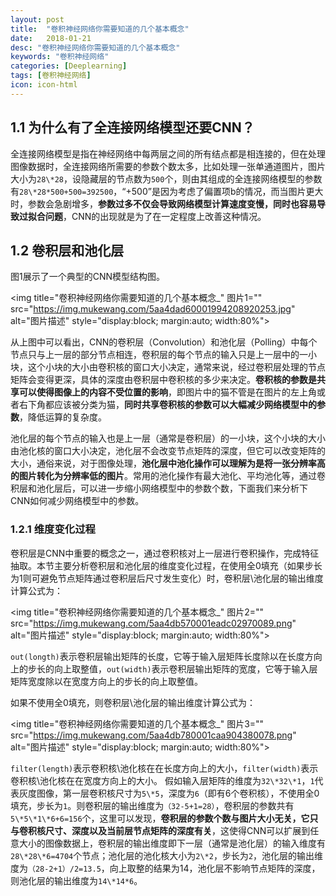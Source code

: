 ```yaml
---
layout: post
title:  "卷积神经网络你需要知道的几个基本概念"
date:   2018-01-21
desc: "卷积神经网络你需要知道的几个基本概念"
keywords: "卷积神经网络"
categories: [Deeplearning]
tags: [卷积神经网络]
icon: icon-html
---
```


## 1.1 为什么有了全连接网络模型还要CNN？

全连接网络模型是指在神经网络中每两层之间的所有结点都是相连接的，但在处理图像数据时，全连接网络所需要的参数个数太多，比如处理一张单通道图片，图片大小为`28\*28`，设隐藏层的节点数为`500`个，则由其组成的全连接网络模型的参数有`28\*28*500+500=392500`，“+500”是因为考虑了偏置项b的情况，而当图片更大时，参数会急剧增多，**参数过多不仅会导致网络模型计算速度变慢，同时也容易导致过拟合问题**，CNN的出现就是为了在一定程度上改善这种情况。

## 1.2 卷积层和池化层

图1展示了一个典型的CNN模型结构图。

<img title="卷积神经网络你需要知道的几个基本概念_" 图片1="" src="https://img.mukewang.com/5aa4dad60001994208920253.jpg" alt="图片描述" style="display:block; margin:auto; width:80%">

从上图中可以看出，CNN的卷积层（Convolution）和池化层（Polling）中每个节点只与上一层的部分节点相连，卷积层的每个节点的输入只是上一层中的一小块，这个小块的大小由卷积核的窗口大小决定，通常来说，经过卷积层处理的节点矩阵会变得更深，具体的深度由卷积层中卷积核的多少来决定。**卷积核的参数是共享可以使得图像上的内容不受位置的影响**，即图片中的猫不管是在图片的左上角或者右下角都应该被分类为猫，**同时共享卷积核的参数可以大幅减少网络模型中的参数**，降低运算的复杂度。

池化层的每个节点的输入也是上一层（通常是卷积层）的一小块，这个小块的大小由池化核的窗口大小决定，池化层不会改变节点矩阵的深度，但它可以改变矩阵的大小，通俗来说，对于图像处理，**池化层中池化操作可以理解为是将一张分辨率高的图片转化为分辨率低的图片**。常用的池化操作有最大池化、平均池化等，通过卷积层和池化层后，可以进一步缩小网络模型中的参数个数，下面我们来分析下CNN如何减少网络模型中的参数。

### 1.2.1 维度变化过程

卷积层是CNN中重要的概念之一，通过卷积核对上一层进行卷积操作，完成特征抽取。本节主要分析卷积层和池化层的维度变化过程，在使用全0填充（如果步长为1则可避免节点矩阵通过卷积层后尺寸发生变化）时，卷积层\池化层的输出维度计算公式为：

<img title="卷积神经网络你需要知道的几个基本概念_" 图片2="" src="https://img.mukewang.com/5aa4db570001eadc02970089.png" alt="图片描述" style="display:block; margin:auto; width:80%">

`out(longth)`表示卷积层输出矩阵的长度，它等于输入层矩阵长度除以在长度方向上的步长的向上取整值，`out(width)`表示卷积层输出矩阵的宽度，它等于输入层矩阵宽度除以在宽度方向上的步长的向上取整值。

如果不使用全0填充，则卷积层\池化层的输出维度计算公式为：

<img title="卷积神经网络你需要知道的几个基本概念_" 图片3="" src="https://img.mukewang.com/5aa4db780001caa904380078.png" alt="图片描述" style="display:block; margin:auto; width:80%">


`filter(length)`表示卷积核\池化核在在长度方向上的大小，`filter(width)`表示卷积核\池化核在在宽度方向上的大小。
假如输入层矩阵的维度为`32\*32\*1`，`1`代表灰度图像，第一层卷积核尺寸为`5\*5`，深度为`6`（即有6个卷积核），不使用全0填充，步长为`1`。则卷积层的输出维度为`（32-5+1=28）`，卷积层的参数共有`5\*5\*1\*6+6=156`个，这里可以发现，**卷积层的参数个数与图片大小无关，它只与卷积核尺寸、深度以及当前层节点矩阵的深度有关**，这使得CNN可以扩展到任意大小的图像数据上，卷积层的输出维度即下一层（通常是池化层）的输入维度有`28\*28\*6=4704`个节点；池化层的池化核大小为`2\*2`，步长为`2`，池化层的输出维度为`（28-2+1）/2=13.5`，向上取整的结果为14，池化层不影响节点矩阵的深度，则池化层的输出维度为`14\*14*6`。

